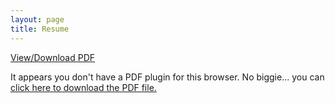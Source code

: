 ```yaml
---
layout: page
title: Resume
---
```

<div class="center-align">
    <a href="{{ site.baseurl }}/pdf/Vakil-Resume.pdf">View/Download PDF</a>
</div>

<div class="pdf-container">

<object data="{{ site.baseurl }}/pdf/Vakil-Resume.pdf" type="application/pdf" style="width: 100%; height: 100%; display: block;" >

  <p>It appears you don't have a PDF plugin for this browser.
  No biggie... you can <a href="{{ site.baseurl }}/pdf/Vakil-Resume.pdf">click here to
  download the PDF file.</a></p>

</object>

</div>
